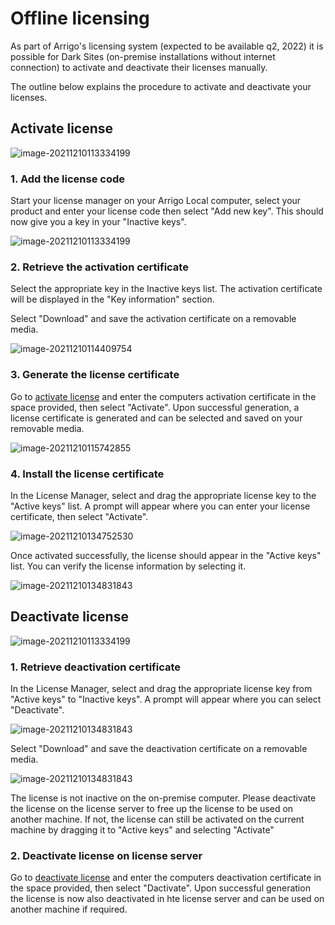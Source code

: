 # Offline licensing

As part of Arrigo's licensing system (expected to be available q2, 2022) it is possible for Dark Sites (on-premise installations without internet connection) to activate and deactivate their licenses manually.

The outline below explains the procedure to activate and deactivate your licenses.

## Activate license

![image-20211210113334199](./images/activation_process.png)

### 1. Add the license code

Start your license manager on your Arrigo Local computer, select your product and enter your license code then select "Add new key". This should now give you a key in your "Inactive keys".

![image-20211210113334199](./images/add_license_code.png)



### 2. Retrieve the activation certificate

Select the appropriate key in the Inactive keys list. The activation certificate will be displayed in the "Key information" section.

Select "Download" and save the activation certificate on a removable media.

![image-20211210114409754](./images/get_act_certificate.png)



### 3. Generate the license certificate

Go to [activate license](https://www.activationportal.me/selfservice/activation.aspx?Type=1&cid=7544&pid=9211&lang=en-US)  and enter the computers activation certificate in the space provided, then select "Activate". Upon successful generation, a license certificate is generated and can be selected and saved on your removable media.

![image-20211210115742855](./images/generate_license.png)


### 4. Install the license certificate

In the License Manager, select and drag the appropriate license key to the "Active keys" list. A prompt will appear where you can enter your license certificate, then select "Activate".

![image-20211210134752530](./images/install_certificate.png)

Once activated successfully, the license should appear in the "Active keys" list. You can verify the license information by selecting it.

![image-20211210134831843](./images/verify_license.png)


## Deactivate license

![image-20211210113334199](./images/deactivation_process.png)

### 1. Retrieve deactivation certificate

In the License Manager, select and drag the appropriate license key from "Active keys" to "Inactive keys". A prompt will appear where you can select "Deactivate".

![image-20211210134831843](./images/get_deact_certificate.png)

Select "Download" and save the deactivation certificate on a removable media.

![image-20211210134831843](./images/save_deact_certificate.png)

The license is not inactive on the on-premise computer. Please deactivate the license on the license server to free up the license to be used on another machine. If not, the license can still be activated on the current machine by dragging it to "Active keys" and selecting "Activate"

### 2. Deactivate license on license server

Go to [deactivate license](https://www.activationportal.me/selfservice/activation.aspx?Type=2&cid=7544&pid=9211&lang=en-US)  and enter the computers deactivation certificate in the space provided, then select "Dactivate". Upon successful generation the license is now also deactivated in hte license server and can be used on another machine if required.

